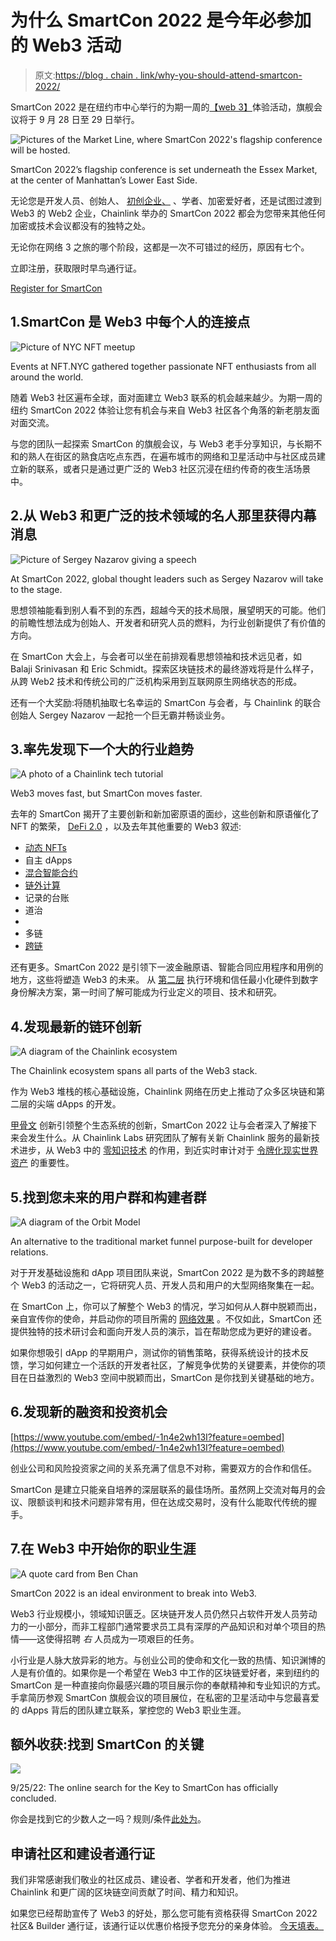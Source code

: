 # 为什么 SmartCon 2022 是今年必参加的 Web3 活动

> 原文:[https://blog . chain . link/why-you-should-attend-smartcon-2022/](https://blog.chain.link/why-you-should-attend-smartcon-2022/)

SmartCon 2022 是在纽约市中心举行的为期一周的[【web 3】](https://chain.link/education/web3)体验活动，旗舰会议将于 9 月 28 日至 29 日举行。

![Pictures of the Market Line, where SmartCon 2022's flagship conference will be hosted.](../Images/e791e50e4bffe27e07d7e8c59a24d2e2.png)

<figcaption id="caption-attachment-4246" class="wp-caption-text">SmartCon 2022’s flagship conference is set underneath the Essex Market, at the center of Manhattan’s Lower East Side.</figcaption>



无论您是开发人员、创始人、 [初创企业、](https://chainlinklabs.com/startup) 、学者、加密爱好者，还是试图过渡到 Web3 的 Web2 企业，Chainlink 举办的 SmartCon 2022 都会为您带来其他任何加密或技术会议都没有的独特之处。

无论你在网络 3 之旅的哪个阶段，这都是一次不可错过的经历，原因有七个。

立即注册，获取限时早鸟通行证。

[Register for SmartCon](https://smartcon.chain.link)

## 1.SmartCon 是 Web3 中每个人的连接点

![Picture of NYC NFT meetup](../Images/b0985d4c3f5decb79c185671f5bcc1c1.png)

<figcaption id="caption-attachment-4244" class="wp-caption-text">Events at NFT.NYC gathered together passionate NFT enthusiasts from all around the world.</figcaption>



随着 Web3 社区遍布全球，面对面建立 Web3 联系的机会越来越少。为期一周的纽约 SmartCon 2022 体验让您有机会与来自 Web3 社区各个角落的新老朋友面对面交流。

与您的团队一起探索 SmartCon 的旗舰会议，与 Web3 老手分享知识，与长期不和的熟人在街区的熟食店吃点东西，在遍布城市的网络和卫星活动中与社区成员建立新的联系，或者只是通过更广泛的 Web3 社区沉浸在纽约传奇的夜生活场景中。

## 2.从 Web3 和更广泛的技术领域的名人那里获得内幕消息

![Picture of Sergey Nazarov giving a speech](../Images/6337103f0d92b3e7ecf63e6f6602e8e9.png)

<figcaption id="caption-attachment-4215" class="wp-caption-text">At SmartCon 2022, global thought leaders such as Sergey Nazarov will take to the stage.</figcaption>



思想领袖能看到别人看不到的东西，超越今天的技术局限，展望明天的可能。他们的前瞻性想法成为创始人、开发者和研究人员的燃料，为行业创新提供了有价值的方向。

在 SmartCon 大会上，与会者可以坐在前排观看思想领袖和技术远见者，如 Balaji Srinivasan 和 Eric Schmidt。探索区块链技术的最终游戏将是什么样子，从跨 Web2 技术和传统公司的广泛机构采用到互联网原生网络状态的形成。

还有一个大奖励:将随机抽取七名幸运的 SmartCon 与会者，与 Chainlink 的联合创始人 Sergey Nazarov 一起抢一个巨无霸并畅谈业务。

## 3.率先发现下一个大的行业趋势

![A photo of a Chainlink tech tutorial](../Images/b7592e81e0180f4cc5ba4831c8f7e806.png)

<figcaption id="caption-attachment-4243" class="wp-caption-text">Web3 moves fast, but SmartCon moves faster.</figcaption>



去年的 SmartCon 揭开了主要创新和新加密原语的面纱，这些创新和原语催化了 NFT 的繁荣， [DeFi 2.0](https://blog.chain.link/defi-2-0-and-liquidity-incentivization/) ，以及去年其他重要的 Web3 叙述:

*   [动态 NFTs](https://blog.chain.link/what-is-a-dynamic-nft/)
*   自主 dApps
*   [混合智能合约](https://blog.chain.link/hybrid-smart-contracts-explained/)
*   [链外计算](https://blog.chain.link/off-chain-data-and-computation/)
*   记录的台账
*   道治
*   [](https://blog.chain.link/blockchain-scalability-approaches/)
*   多链
*   [跨链](https://blog.chain.link/cross-chain-smart-contracts/)

还有更多。SmartCon 2022 是引领下一波金融原语、智能合同应用程序和用例的地方，这些将塑造 Web3 的未来。 从 [第二层](https://blog.chain.link/what-is-a-layer-2/) 执行环境和信任最小化硬件到数字身份解决方案，第一时间了解可能成为行业定义的项目、技术和研究。

## 4.发现最新的链环创新

![A diagram of the Chainlink ecosystem](../Images/54fcc30e99302e155fec12f3406811e9.png)

<figcaption id="caption-attachment-4217" class="wp-caption-text">The Chainlink ecosystem spans all parts of the Web3 stack.</figcaption>



作为 Web3 堆栈的核心基础设施，Chainlink 网络在历史上推动了众多区块链和第二层的尖端 dApps 的开发。

[甲骨文](https://chain.link/education/blockchain-oracles) 创新引领整个生态系统的创新，SmartCon 2022 让与会者深入了解接下来会发生什么。从 Chainlink Labs 研究团队了解有关新 Chainlink 服务的最新技术进步，从 Web3 中的 [零知识技术](https://blog.chain.link/what-is-a-zero-knowledge-proof-zkp/) 的作用，到近实时审计对于 [令牌化现实世界资产](https://blog.chain.link/asset-tokenization-bringing-real-world-value-to-the-blockchain/) 的重要性。

## 5.找到您未来的用户群和构建者群

![A diagram of the Orbit Model](../Images/757824df43bb4e839631943972330ed4.png)

<figcaption id="caption-attachment-4218" class="wp-caption-text">An alternative to the traditional market funnel purpose-built for developer relations.</figcaption>



对于开发基础设施和 dApp 项目团队来说，SmartCon 2022 是为数不多的跨越整个 Web3 的活动之一，它将研究人员、开发人员和用户的大型网络聚集在一起。

在 SmartCon 上，你可以了解整个 Web3 的情况，学习如何从人群中脱颖而出，亲自宣传你的使命，并启动你的项目所需的 [网络效果](https://blog.chain.link/network-effects-web3/) 。不仅如此，SmartCon 还提供独特的技术研讨会和面向开发人员的演示，旨在帮助您成为更好的建设者。

如果你想吸引 dApp 的早期用户，测试你的销售策略，获得系统设计的技术反馈，学习如何建立一个活跃的开发者社区[](https://blog.chain.link/building-and-scaling-a-web3-developer-community/)，了解竞争优势的关键要素，并使你的项目在日益激烈的 Web3 空间中脱颖而出，SmartCon 是你找到关键基础的地方。

## 6.发现新的融资和投资机会

[https://www.youtube.com/embed/-1n4e2wh13I?feature=oembed](https://www.youtube.com/embed/-1n4e2wh13I?feature=oembed)

创业公司和风险投资家之间的关系充满了信息不对称，需要双方的合作和信任。

SmartCon 是建立只能亲自培养的深层联系的最佳场所。虽然网上交流对每月的会议、限额谈判和技术问题非常有用，但在达成交易时，没有什么能取代传统的握手。

## 7.在 Web3 中开始你的职业生涯

![A quote card from Ben Chan](../Images/f25c0025176a08f135413ac41d275fc1.png)

<figcaption id="caption-attachment-4219" class="wp-caption-text">SmartCon 2022 is an ideal environment to break into Web3.</figcaption>



Web3 行业规模小，领域知识匮乏。区块链开发人员仍然只占软件开发人员劳动力的一小部分，而非工程部门通常要求员工具有深厚的产品知识和对单个项目的热情——这使得招聘 *右* 人员成为一项艰巨的任务。

小行业是人脉大放异彩的地方。与创业公司的使命和文化一致的热情、知识渊博的人是有价值的。如果你是一个希望在 Web3 中工作的区块链爱好者，来到纽约的 SmartCon 是一种直接向你最感兴趣的项目展示你的奉献精神和专业知识的方式。手拿简历参观 SmartCon 旗舰会议的项目展位，在私密的卫星活动中与您最喜爱的 dApps 背后的团队建立联系，掌控您的 Web3 职业生涯。

## 额外收获:找到 SmartCon 的关键

![](../Images/2f6faa88dc16a572399979688297c652.png)

<figcaption id="caption-attachment-4220" class="wp-caption-text">9/25/22: The online search for the Key to SmartCon has officially concluded.</figcaption>



你会是找到它的少数人之一吗？规则/条件[此处为](https://assets.website-files.com/6244869babb7c8841146a53b/6308a5d0c1959e79a15f32a2_ACPRIV_%20Key%20to%20SmartCon%202022%20Official%20Rules.pdf)。

## 申请社区和建设者通行证

我们非常感谢我们敬业的社区成员、建设者、学者和开发者，他们为推进 Chainlink 和更广阔的区块链空间贡献了时间、精力和知识。

如果您已经帮助宣传了 Web3 的好处，那么您可能有资格获得 SmartCon 2022 社区& Builder 通行证，该通行证以优惠价格授予您充分的亲身体验。 [今天填表。](https://chainlinkcommunity.typeform.com/smartcon2022/?utm_medium=referral&utm_source=chainlink-blog&utm_campaign=FY22Q3-smartcon-2022&utm_content=7-reasons)